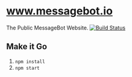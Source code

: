 # www.messagebot.io
The Public MessageBot Website.
[![Build Status](https://travis-ci.org/messagebot/www.messagebot.io.svg?branch=master)](https://travis-ci.org/messagebot/www.messagebot.io)

## Make it Go
1. `npm install`
2. `npm start`

